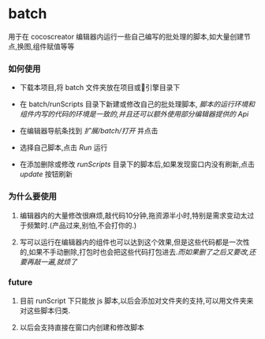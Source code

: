 # batch

用于在 cocoscreator 编辑器内运行一些自己编写的批处理的脚本,如大量创建节点,换图,组件赋值等等

### 如何使用

* 下载本项目,将 batch 文件夹放在项目或引擎目录下

* 在 batch/runScripts 目录下新建或修改自己的批处理脚本, *脚本的运行环境和组件内写的代码的环境是一致的,并且还可以额外使用部分编辑器提供的 Api*

* 在编辑器导航条找到 *扩展/batch/打开* 并点击

* 选择自己脚本,点击 *Run* 运行

* 在添加删除或修改 *runScripts* 目录下的脚本后,如果发现窗口内没有刷新,点击 *update* 按钮刷新

### 为什么要使用

1. 编辑器内的大量修改很麻烦,敲代码10分钟,拖资源半小时,特别是需求变动太过于频繁时.(产品过来,别怕,不会打你的.)

2. 写可以运行在编辑器内的组件也可以达到这个效果,但是这些代码都是一次性的,如果不手动删除,打包时也会把这些代码打包进去.*而如果删了之后又要改,还要再敲一遍,就烦了*

### future

1. 目前 runScript 下只能放 js 脚本,以后会添加对文件夹的支持,可以用文件夹来对这些脚本归类.

2. 以后会支持直接在窗口内创建和修改脚本